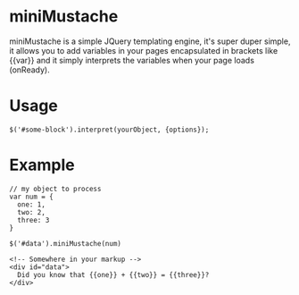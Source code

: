 miniMustache
============

miniMustache is a simple JQuery templating engine, it's super duper simple, it allows you to add variables in your pages encapsulated in brackets like {{var}} and it simply interprets the variables when your page loads (onReady).

Usage
=====

    $('#some-block').interpret(yourObject, {options});
    
Example
=======

    // my object to process
    var num = {
      one: 1,
      two: 2,
      three: 3
    }
    
    $('#data').miniMustache(num)
    
    <!-- Somewhere in your markup -->
    <div id="data">
      Did you know that {{one}} + {{two}} = {{three}}?
    </div>
    
    
    
